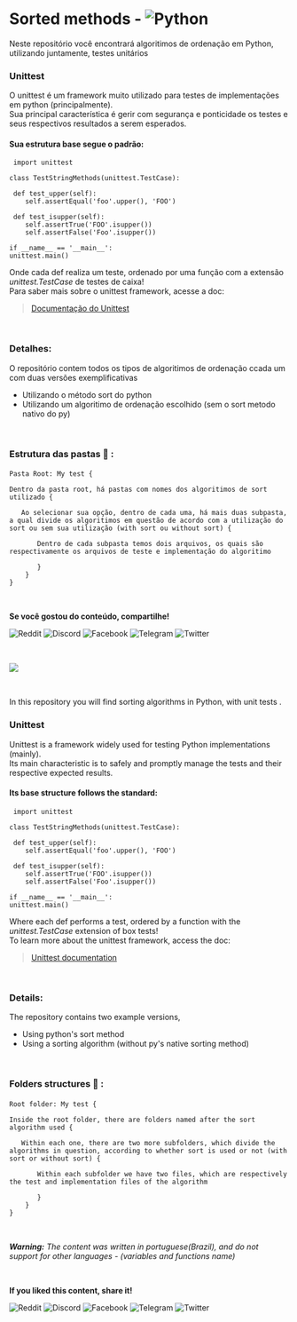 # Sorted methods - ![Python](https://img.shields.io/badge/python-3670A0?style=for-the-badge&logo=python&logoColor=ffdd54)
Neste repositório você encontrará algoritimos de ordenação em Python, utilizando juntamente, testes unitários


### Unittest
O unittest é um framework muito utilizado para testes de implementações em python (principalmente).
<br />
Sua principal característica é gerir com segurança e ponticidade os testes e seus respectivos resultados a serem esperados. 

#### Sua estrutura base segue o padrão: 
     import unittest

    class TestStringMethods(unittest.TestCase):

     def test_upper(self):
        self.assertEqual('foo'.upper(), 'FOO')

     def test_isupper(self):
        self.assertTrue('FOO'.isupper())
        self.assertFalse('Foo'.isupper())

    if __name__ == '__main__':
    unittest.main()


Onde cada def realiza um teste, ordenado por uma função com a extensão *unittest.TestCase* de testes de caixa!
<br />
Para saber mais sobre o unittest framework, acesse a doc:

> [Documentação do Unittest](https://docs.python.org/3/library/unittest.html)


<br />

### Detalhes:
O repositório contem todos os tipos de algoritimos de ordenação ccada um com duas versões exemplificativas 
* Utilizando o método sort do python
* Utilizando um algoritimo de ordenação escolhido (sem o sort metodo nativo do py)

<br />

### Estrutura das pastas 📁 : 

#### 
    Pasta Root: My test { 
    
    Dentro da pasta root, há pastas com nomes dos algoritimos de sort utilizado {
    
       Ao selecionar sua opção, dentro de cada uma, há mais duas subpasta, a qual divide os algoritimos em questão de acordo com a utilização do sort ou sem sua utilização (with sort ou without sort) {
       
           Dentro de cada subpasta temos dois arquivos, os quais são respectivamente os arquivos de teste e implementação do algoritimo
           
           }
        }
    }

<br />

**Se você gostou do conteúdo, compartilhe!**

![Reddit](https://img.shields.io/badge/Reddit-%23FF4500.svg?style=for-the-badge&logo=Reddit&logoColor=white)
![Discord](https://img.shields.io/badge/Discord-%235865F2.svg?style=for-the-badge&logo=discord&logoColor=white)
![Facebook](https://img.shields.io/badge/Facebook-%231877F2.svg?style=for-the-badge&logo=Facebook&logoColor=white)
![Telegram](https://img.shields.io/badge/Telegram-2CA5E0?style=for-the-badge&logo=telegram&logoColor=white)
![Twitter](https://img.shields.io/badge/Twitter-%231DA1F2.svg?style=for-the-badge&logo=Twitter&logoColor=white)
  
<br />

![](https://i.imgur.com/waxVImv.png)

<br />

In this repository you will find sorting algorithms in Python, with unit tests .

### Unittest
Unittest is a framework widely used for testing Python implementations (mainly).
<br />
Its main characteristic is to safely and promptly manage the tests and their respective expected results.

#### Its base structure follows the standard:
     import unittest

    class TestStringMethods(unittest.TestCase):

     def test_upper(self):
        self.assertEqual('foo'.upper(), 'FOO')

     def test_isupper(self):
        self.assertTrue('FOO'.isupper())
        self.assertFalse('Foo'.isupper())

    if __name__ == '__main__':
    unittest.main()


Where each def performs a test, ordered by a function with the *unittest.TestCase* extension of box tests!
<br />
To learn more about the unittest framework, access the doc:

> [Unittest documentation](https://docs.python.org/3/library/unittest.html)

<br />

### Details:
The repository contains two example versions,
* Using python's sort method
* Using a sorting algorithm (without py's native sorting method)
  
<br />

### Folders structures 📁 :

####
    Root folder: My test {
    
    Inside the root folder, there are folders named after the sort algorithm used {
    
       Within each one, there are two more subfolders, which divide the algorithms in question, according to whether sort is used or not (with sort or without sort) {
       
           Within each subfolder we have two files, which are respectively the test and implementation files of the algorithm
           
           }
        }
    }

<br />

***Warning:*** *The content was written in portuguese(Brazil), and do not support for other languages - (variables and functions name)*

<br />

**If you liked this content, share it!**

![Reddit](https://img.shields.io/badge/Reddit-%23FF4500.svg?style=for-the-badge&logo=Reddit&logoColor=white)
![Discord](https://img.shields.io/badge/Discord-%235865F2.svg?style=for-the-badge&logo=discord&logoColor=white)
![Facebook](https://img.shields.io/badge/Facebook-%231877F2.svg?style=for-the-badge&logo=Facebook&logoColor=white)
![Telegram](https://img.shields.io/badge/Telegram-2CA5E0?style=for-the-badge&logo=telegram&logoColor=white)
![Twitter](https://img.shields.io/badge/Twitter-%231DA1F2.svg?style=for-the-badge&logo=Twitter&logoColor=white)
